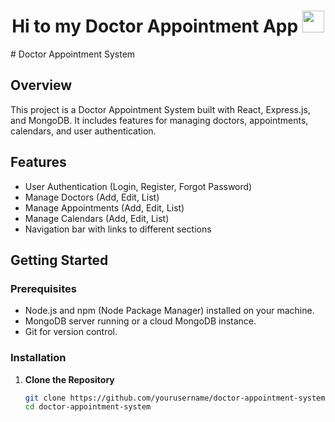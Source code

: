 <h1 align="center">Hi to my Doctor Appointment App <img src="https://media.giphy.com/media/hvRJCLFzcasrR4ia7z/giphy.gif" width="35"></h1>
# Doctor Appointment System

## Overview

This project is a Doctor Appointment System built with React, Express.js, and MongoDB. It includes features for managing doctors, appointments, calendars, and user authentication.

## Features

- User Authentication (Login, Register, Forgot Password)
- Manage Doctors (Add, Edit, List)
- Manage Appointments (Add, Edit, List)
- Manage Calendars (Add, Edit, List)
- Navigation bar with links to different sections

## Getting Started

### Prerequisites

- Node.js and npm (Node Package Manager) installed on your machine.
- MongoDB server running or a cloud MongoDB instance.
- Git for version control.

### Installation

1. **Clone the Repository**

   ```bash
   git clone https://github.com/yourusername/doctor-appointment-system.git
   cd doctor-appointment-system
